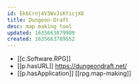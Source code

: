 ```yaml
---
id: Ek6Crnj4V3WvJiKYicjX6
title: Dungeon-Draft
desc: map making tool
updated: 1635663879909
created: 1635663789552
---
```


- [[c.Software.RPG]]
- [[p.hasURL]] https://dungeondraft.net/
- [[p.hasApplication]] [[rpg.map-making]]
